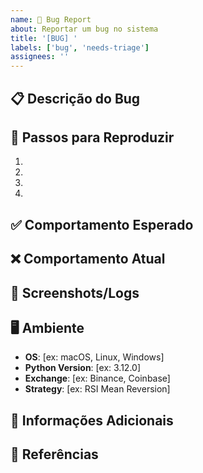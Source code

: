 ```yaml
---
name: 🐛 Bug Report
about: Reportar um bug no sistema
title: '[BUG] '
labels: ['bug', 'needs-triage']
assignees: ''
---
```


## 📋 Descrição do Bug
<!-- Descreva claramente o que aconteceu -->

## 🔄 Passos para Reproduzir
1. 
2. 
3. 
4. 

## ✅ Comportamento Esperado
<!-- O que deveria acontecer -->

## ❌ Comportamento Atual
<!-- O que está acontecendo -->

## 📸 Screenshots/Logs
<!-- Se aplicável, adicione screenshots ou logs relevantes -->

## 🖥️ Ambiente
- **OS**: [ex: macOS, Linux, Windows]
- **Python Version**: [ex: 3.12.0]
- **Exchange**: [ex: Binance, Coinbase]
- **Strategy**: [ex: RSI Mean Reversion]

## 📝 Informações Adicionais
<!-- Qualquer outra informação relevante -->

## 🔗 Referências
<!-- Links para issues relacionadas, documentação, etc. -->
